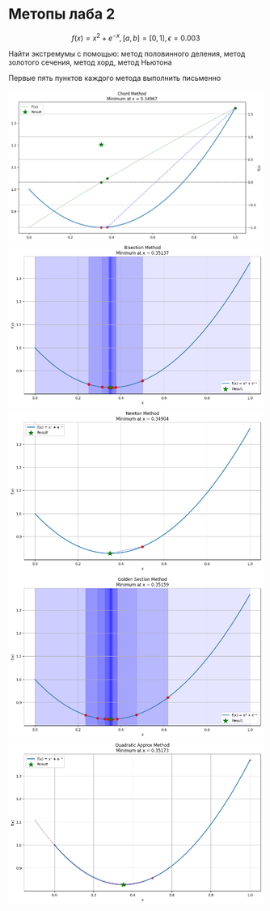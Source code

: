 # Метопы лаба 2

$$
f(x) = x^2 + e^{-x}, [a, b] = [0, 1], \epsilon = 0.003
$$

Найти экстремумы с помощью: метод половинного деления, метод золотого сечения, метод хорд, метод Ньютона

Первые пять пунктов каждого метода выполнить письменно

![alt text](plots/chord.png)
![alt text](plots/bisection.png)
![alt text](plots/newton.png)
![alt text](plots/golden_section.png)
![alt text](plots/quadratic_approx.png)
